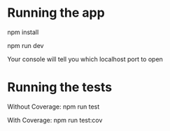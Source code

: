 # Running the app

npm install

npm run dev

Your console will tell you which localhost port to open

# Running the tests

Without Coverage: npm run test

With Coverage: npm run test:cov